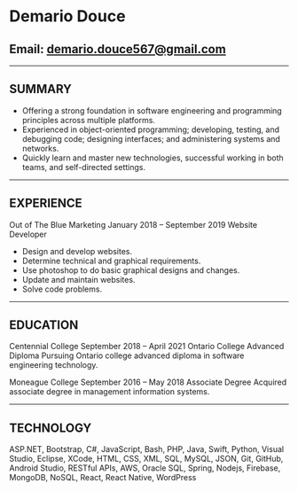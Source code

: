 # Demario Douce

## Email: demario.douce567@gmail.com

---

## SUMMARY

- Offering a strong foundation in software engineering and programming principles across multiple platforms.
- Experienced in object-oriented programming; developing, testing, and debugging code; designing interfaces; and administering systems and networks.
- Quickly learn and master new technologies, successful working in both teams, and self-directed settings.

---

## EXPERIENCE

Out of The Blue Marketing January 2018 – September 2019
Website Developer

- Design and develop websites.
- Determine technical and graphical requirements.
- Use photoshop to do basic graphical designs and changes.
- Update and maintain websites.
- Solve code problems.

---

## EDUCATION

Centennial College September 2018 – April 2021
Ontario College Advanced Diploma
Pursuing Ontario college advanced diploma in software engineering technology.

Moneague College September 2016 – May 2018
Associate Degree
Acquired associate degree in management information systems.

---

## TECHNOLOGY

ASP.NET, Bootstrap, C#, JavaScript, Bash, PHP, Java, Swift, Python, Visual Studio, Eclipse, XCode, HTML, CSS, XML, SQL, MySQL, JSON, Git, GitHub, Android Studio, RESTful APIs, AWS, Oracle SQL, Spring, Nodejs, Firebase, MongoDB, NoSQL, React, React Native, WordPress

